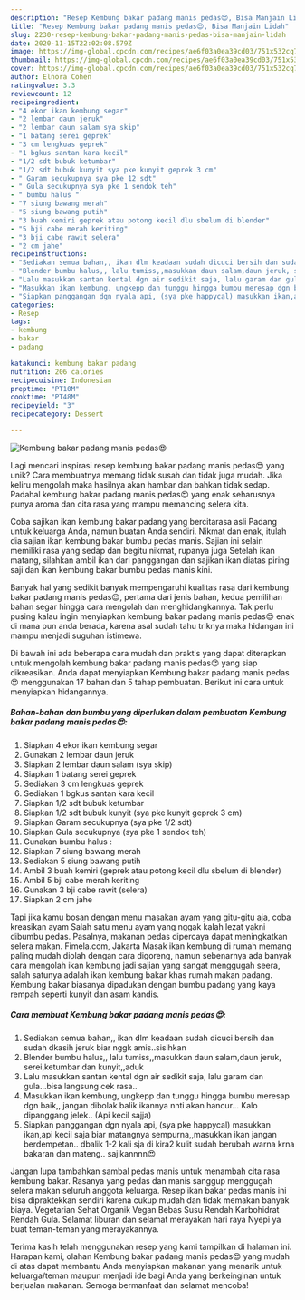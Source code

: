 ```yaml
---
description: "Resep Kembung bakar padang manis pedas😍, Bisa Manjain Lidah"
title: "Resep Kembung bakar padang manis pedas😍, Bisa Manjain Lidah"
slug: 2230-resep-kembung-bakar-padang-manis-pedas-bisa-manjain-lidah
date: 2020-11-15T22:02:08.579Z
image: https://img-global.cpcdn.com/recipes/ae6f03a0ea39cd03/751x532cq70/kembung-bakar-padang-manis-pedas😍-foto-resep-utama.jpg
thumbnail: https://img-global.cpcdn.com/recipes/ae6f03a0ea39cd03/751x532cq70/kembung-bakar-padang-manis-pedas😍-foto-resep-utama.jpg
cover: https://img-global.cpcdn.com/recipes/ae6f03a0ea39cd03/751x532cq70/kembung-bakar-padang-manis-pedas😍-foto-resep-utama.jpg
author: Elnora Cohen
ratingvalue: 3.3
reviewcount: 12
recipeingredient:
- "4 ekor ikan kembung segar"
- "2 lembar daun jeruk"
- "2 lembar daun salam sya skip"
- "1 batang serei geprek"
- "3 cm lengkuas geprek"
- "1 bgkus santan kara kecil"
- "1/2 sdt bubuk ketumbar"
- "1/2 sdt bubuk kunyit sya pke kunyit geprek 3 cm"
- " Garam secukupnya sya pke 12 sdt"
- " Gula secukupnya sya pke 1 sendok teh"
- " bumbu halus "
- "7 siung bawang merah"
- "5 siung bawang putih"
- "3 buah kemiri geprek atau potong kecil dlu sbelum di blender"
- "5 bji cabe merah keriting"
- "3 bji cabe rawit selera"
- "2 cm jahe"
recipeinstructions:
- "Sediakan semua bahan,, ikan dlm keadaan sudah dicuci bersih dan sudah dkasih jeruk biar nggk amis..sisihkan"
- "Blender bumbu halus,, lalu tumiss,,masukkan daun salam,daun jeruk, serei,ketumbar dan kunyit,,aduk"
- "Lalu masukkan santan kental dgn air sedikit saja, lalu garam dan gula...bisa langsung cek rasa.."
- "Masukkan ikan kembung, ungkepp dan tunggu hingga bumbu meresap dgn baik,, jangan dibolak balik ikannya nnti akan hancur... Kalo dipanggang jelek.. (Api kecil sajja)"
- "Siapkan panggangan dgn nyala api, (sya pke happycal) masukkan ikan,api kecil saja biar matangnya sempurna,,masukkan ikan jangan berdempetan.. dbalik 1-2 kali sja di kira2 kulit sudah berubah warna krna bakaran dan mateng.. sajikannnn😍"
categories:
- Resep
tags:
- kembung
- bakar
- padang

katakunci: kembung bakar padang 
nutrition: 206 calories
recipecuisine: Indonesian
preptime: "PT10M"
cooktime: "PT48M"
recipeyield: "3"
recipecategory: Dessert

---
```



![Kembung bakar padang manis pedas😍](https://img-global.cpcdn.com/recipes/ae6f03a0ea39cd03/751x532cq70/kembung-bakar-padang-manis-pedas😍-foto-resep-utama.jpg)

Lagi mencari inspirasi resep kembung bakar padang manis pedas😍 yang unik? Cara membuatnya memang tidak susah dan tidak juga mudah. Jika keliru mengolah maka hasilnya akan hambar dan bahkan tidak sedap. Padahal kembung bakar padang manis pedas😍 yang enak seharusnya punya aroma dan cita rasa yang mampu memancing selera kita.

Coba sajikan ikan kembung bakar padang yang bercitarasa asli Padang untuk keluarga Anda, namun buatan Anda sendiri. Nikmat dan enak, itulah dia sajian ikan kembung bakar bumbu pedas manis. Sajian ini selain memiliki rasa yang sedap dan begitu nikmat, rupanya juga Setelah ikan matang, silahkan ambil ikan dari panggangan dan sajikan ikan diatas piring saji dan ikan kembung bakar bumbu pedas manis kini.

Banyak hal yang sedikit banyak mempengaruhi kualitas rasa dari kembung bakar padang manis pedas😍, pertama dari jenis bahan, kedua pemilihan bahan segar hingga cara mengolah dan menghidangkannya. Tak perlu pusing kalau ingin menyiapkan kembung bakar padang manis pedas😍 enak di mana pun anda berada, karena asal sudah tahu triknya maka hidangan ini mampu menjadi suguhan istimewa.


Di bawah ini ada beberapa cara mudah dan praktis yang dapat diterapkan untuk mengolah kembung bakar padang manis pedas😍 yang siap dikreasikan. Anda dapat menyiapkan Kembung bakar padang manis pedas😍 menggunakan 17 bahan dan 5 tahap pembuatan. Berikut ini cara untuk menyiapkan hidangannya.

<!--inarticleads1-->

##### Bahan-bahan dan bumbu yang diperlukan dalam pembuatan Kembung bakar padang manis pedas😍:

1. Siapkan 4 ekor ikan kembung segar
1. Gunakan 2 lembar daun jeruk
1. Siapkan 2 lembar daun salam (sya skip)
1. Siapkan 1 batang serei geprek
1. Sediakan 3 cm lengkuas geprek
1. Sediakan 1 bgkus santan kara kecil
1. Siapkan 1/2 sdt bubuk ketumbar
1. Siapkan 1/2 sdt bubuk kunyit (sya pke kunyit geprek 3 cm)
1. Siapkan  Garam secukupnya (sya pke 1/2 sdt)
1. Siapkan  Gula secukupnya (sya pke 1 sendok teh)
1. Gunakan  bumbu halus :
1. Siapkan 7 siung bawang merah
1. Sediakan 5 siung bawang putih
1. Ambil 3 buah kemiri (geprek atau potong kecil dlu sbelum di blender)
1. Ambil 5 bji cabe merah keriting
1. Gunakan 3 bji cabe rawit (selera)
1. Siapkan 2 cm jahe


Tapi jika kamu bosan dengan menu masakan ayam yang gitu-gitu aja, coba kreasikan ayam Salah satu menu ayam yang nggak kalah lezat yakni dibumbu pedas. Pasalnya, makanan pedas dipercaya dapat meningkatkan selera makan. Fimela.com, Jakarta Masak ikan kembung di rumah memang paling mudah diolah dengan cara digoreng, namun sebenarnya ada banyak cara mengolah ikan kembung jadi sajian yang sangat menggugah seera, salah satunya adalah ikan kembung bakar khas rumah makan padang. Kembung bakar biasanya dipadukan dengan bumbu padang yang kaya rempah seperti kunyit dan asam kandis. 

<!--inarticleads2-->

##### Cara membuat Kembung bakar padang manis pedas😍:

1. Sediakan semua bahan,, ikan dlm keadaan sudah dicuci bersih dan sudah dkasih jeruk biar nggk amis..sisihkan
1. Blender bumbu halus,, lalu tumiss,,masukkan daun salam,daun jeruk, serei,ketumbar dan kunyit,,aduk
1. Lalu masukkan santan kental dgn air sedikit saja, lalu garam dan gula...bisa langsung cek rasa..
1. Masukkan ikan kembung, ungkepp dan tunggu hingga bumbu meresap dgn baik,, jangan dibolak balik ikannya nnti akan hancur... Kalo dipanggang jelek.. (Api kecil sajja)
1. Siapkan panggangan dgn nyala api, (sya pke happycal) masukkan ikan,api kecil saja biar matangnya sempurna,,masukkan ikan jangan berdempetan.. dbalik 1-2 kali sja di kira2 kulit sudah berubah warna krna bakaran dan mateng.. sajikannnn😍


Jangan lupa tambahkan sambal pedas manis untuk menambah cita rasa kembung bakar. Rasanya yang pedas dan manis sanggup menggugah selera makan seluruh anggota keluarga. Resep ikan bakar pedas manis ini bisa dipraktekkan sendiri karena cukup mudah dan tidak memakan banyak biaya. Vegetarian Sehat Organik Vegan Bebas Susu Rendah Karbohidrat Rendah Gula. Selamat liburan dan selamat merayakan hari raya Nyepi ya buat teman-teman yang merayakannya. 

Terima kasih telah menggunakan resep yang kami tampilkan di halaman ini. Harapan kami, olahan Kembung bakar padang manis pedas😍 yang mudah di atas dapat membantu Anda menyiapkan makanan yang menarik untuk keluarga/teman maupun menjadi ide bagi Anda yang berkeinginan untuk berjualan makanan. Semoga bermanfaat dan selamat mencoba!
